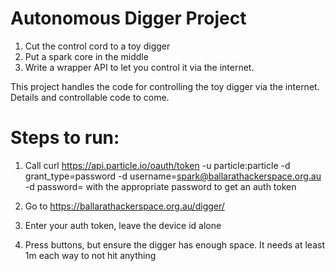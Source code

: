 # Autonomous Digger Project

1. Cut the control cord to a toy digger
2. Put a spark core in the middle
3. Write a wrapper API to let you control it via the internet.

This project handles the code for controlling the toy digger via the internet.
Details and controllable code to come.


# Steps to run:

1. Call curl https://api.particle.io/oauth/token -u particle:particle -d grant_type=password -d username=spark@ballarathackerspace.org.au -d password=<PASSWORD>
with the appropriate password to get an auth token

2. Go to https://ballarathackerspace.org.au/digger/
3. Enter your auth token, leave the device id alone
4. Press buttons, but ensure the digger has enough space. It needs at least 1m each way to not hit anything
